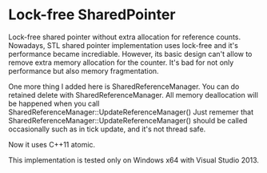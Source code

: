 Lock-free SharedPointer
=============
Lock-free shared pointer without extra allocation for reference counts. Nowadays, STL shared pointer implementation uses lock-free and it's performance became incrediable.
However, its basic design can't allow to remove extra memory allocation for the counter. It's bad for not only performance but also memory fragmentation.

One more thing I added here is SharedReferenceManager. You can do retained delete with SharedReferenceManager. 
All memory deallocation will be happened when you call SharedReferenceManager::UpdateReferenceManager()
Just rememer that SharedReferenceManager::UpdateReferenceManager() should be called occasionally such as in tick update, and it's not thread safe.

Now it uses C++11 atomic.

This implementation is tested only on Windows x64 with Visual Studio 2013.



